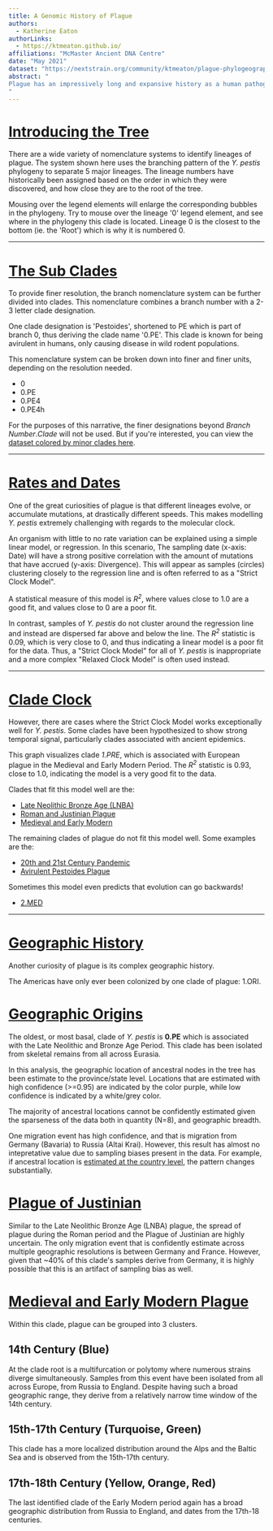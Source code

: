 ```yaml
---
title: A Genomic History of Plague
authors: 
  - Katherine Eaton
authorLinks:
  - https://ktmeaton.github.io/
affiliations: "McMaster Ancient DNA Centre"
date: "May 2021"
dataset: "https://nextstrain.org/community/ktmeaton/plague-phylogeography-projects@main/main/full/all?c=continent&d=map&p=full&transmissions=show"
abstract: "
Plague has an impressively long and expansive history as a human pathogen. The earliest evidence of the plague bacterium *Yersinia pestis* comes from ancient DNA studies dating its emergence to at least the Neolithic. Since then, *Y. pestis* has travelled extensively due to ever-expanding global trade networks and the ability to infect a diverse array of mammalian hosts. Few regions of the ancient and modern world remain untouched by this disease, as plague has an established presence on every continent except Oceania.
"
---
```


<!--
To Convert This Local Narrative to Remote
local url:  https://nextstrain.org/community/ktmeaton/plague-phylogeography-projects@main/
remote url: https://nextstrain.org/community/ktmeaton/plague-phylogeography-projects@main
sed 's/http:\/\/localhost:4000\/plague-phylogeography-projects/https:\/\/nextstrain.org\/community\/ktmeaton\/plague-phylogeography-projects@main/g' plague-phylogeography-projects_main_local.md > plague-phylogeography-projects_main.md
-->


# [Introducing the Tree](https://nextstrain.org/community/ktmeaton/plague-phylogeography-projects@main/main/full/all?c=branch_number&d=tree)

There are a wide variety of nomenclature systems to identify lineages of plague. The system shown here uses the branching pattern of the *Y. pestis* phylogeny to separate 5 major lineages. The lineage numbers have historically been assigned based on the order in which they were discovered, and how close they are to the root of the tree.

Mousing over the legend elements will enlarge the corresponding bubbles in the phylogeny. Try to mouse over the lineage '0' legend element, and see where in the phylogeny this clade is located. Lineage 0 is the closest to the bottom (ie. the 'Root') which is why it is numbered 0.

---

# [The Sub Clades](https://nextstrain.org/community/ktmeaton/plague-phylogeography-projects@main/main/full/all?c=branch_major&d=tree)

To provide finer resolution, the branch nomenclature system can be further divided into clades. This nomenclature combines a branch number with a 2-3 letter clade designation.

One clade designation is 'Pestoides', shortened to PE which is part of branch 0, thus deriving the clade name '0.PE'. This clade is known for being avirulent in humans, only causing disease in wild rodent populations.

This nomenclature system can be broken down into finer and finer units, depending on the resolution needed.

- 0
- 0.PE
- 0.PE4
- 0.PE4h

For the purposes of this narrative, the finer designations beyond *Branch Number*.*Clade* will not be used. But if you're interested, you can view the [dataset colored by minor clades here](https://nextstrain.org/community/ktmeaton/plague-phylogeography-projects@main/main/full/all?c=branch_minor&d=tree&legend=open&p=full).

---

# [Rates and Dates](https://nextstrain.org/community/ktmeaton/plague-phylogeography-projects@main/main/full/all?branches=hide&c=branch_major&d=tree&l=scatter&regression=show&scatterY=div)

One of the great curiosities of plague is that different lineages evolve, or accumulate mutations, at drastically different speeds. This makes modelling *Y. pestis* extremely challenging with regards to the molecular clock.

An organism with little to no rate variation can be explained using a simple linear model, or regression. In this scenario, The sampling date (x-axis: Date) will have a strong positive correlation with the amount of mutations that have accrued (y-axis: Divergence). This will appear as samples (circles) clustering closely to the regression line and is often referred to as a "Strict Clock Model". 

A statistical measure of this model is *R<sup>2</sup>*, where values close to 1.0 are a good fit, and values close to 0 are a poor fit.

In contrast, samples of *Y. pestis* do not cluster around the regression line and instead are dispersed far above and below the line. The *R<sup>2</sup>* statistic is 0.09, which is very close to 0, and thus indicating a linear model is a poor fit for the data. Thus, a "Strict Clock Model" for all of *Y. pestis* is inappropriate and a more complex "Relaxed Clock Model" is often used instead.

---

# [Clade Clock](https://nextstrain.org/community/ktmeaton/plague-phylogeography-projects@main/main/full/1.PRE?branches=hide&c=branch_major&l=scatter&p=grid&regression=show&scatterY=div&tl=country&transmissions=hide)

However, there are cases where the Strict Clock Model works exceptionally well for *Y. pestis*. Some clades have been hypothesized to show strong temporal signal, particularly clades associated with ancient epidemics.

This graph visualizes clade *1.PRE*, which is associated with European plague in the Medieval and Early Modern Period. The *R<sup>2</sup>* statistic is 0.93, close to 1.0, indicating the model is a very good fit to the data.

Clades that fit this model well are the:
- [Late Neolithic Bronze Age (LNBA)](https://nextstrain.org/community/ktmeaton/plague-phylogeography-projects@main/main/full/0.PRE?branches=hide&c=branch_major&l=scatter&p=grid&regression=show&scatterY=div&tl=country&transmissions=hide)
- [Roman and Justinian Plague](https://nextstrain.org/community/ktmeaton/plague-phylogeography-projects@main/main/full/0.ANT4?branches=hide&c=branch_major&l=scatter&p=grid&regression=show&scatterY=div&tl=country&transmissions=hide)
- [Medieval and Early Modern](https://nextstrain.org/community/ktmeaton/plague-phylogeography-projects@main/main/full/1.PRE?branches=hide&c=branch_major&l=scatter&p=grid&regression=show&scatterY=div&tl=country&transmissions=hide)

The remaining clades of plague do not fit this model well. Some examples are the:
- [20th and 21st Century Pandemic](https://nextstrain.org/community/ktmeaton/plague-phylogeography-projects@main/main/full/1.ORI?branches=hide&c=branch_major&l=scatter&p=grid&regression=show&scatterY=div&tl=country&transmissions=hide)
- [Avirulent Pestoides Plague](https://nextstrain.org/community/ktmeaton/plague-phylogeography-projects@main/main/full/0.PE?branches=hide&c=branch_major&l=scatter&p=grid&regression=show&scatterY=div&tl=country&transmissions=hide)

Sometimes this model even predicts that evolution can go backwards!
- [2.MED](https://nextstrain.org/community/ktmeaton/plague-phylogeography-projects@main/main/full/2.MED?branches=hide&c=branch_major&l=scatter&p=grid&regression=show&scatterY=div&tl=country&transmissions=hide)

---

# [Geographic History](https://nextstrain.org/community/ktmeaton/plague-phylogeography-projects@main/main/full/all?branches=hide&d=map&l=scatter&p=full&regression=show&scatterY=div&tl=country&transmissions=hide)

Another curiosity of plague is its complex geographic history.

The Americas have only ever been colonized by one clade of plague: 1.ORI.

# [Geographic Origins](https://nextstrain.org/community/ktmeaton/plague-phylogeography-projects@main/main/full/0.PRE?branchLabel=Province%20Confidence&c=province_conf_category&f_branch_major=0.PRE&p=grid&tl=province&ci&legend=closed)

The oldest, or most basal, clade of *Y. pestis* is **0.PE** which is associated with the Late Neolithic and Bronze Age Period. This clade has been isolated from skeletal remains from all across Eurasia.

In this analysis, the geographic location of ancestral nodes in the tree has been estimate to the province/state level. Locations that are estimated with high confidence (>=0.95) are indicated by the color purple, while low confidence is indicated by a white/grey color.

The majority of ancestral locations cannot be confidently estimated given the sparseness of the data both in quantity (N=8), and geographic breadth.

One migration event has high confidence, and that is migration from Germany (Bavaria) to Russia (Altai Krai). However, this result has almost no intepretative value due to sampling biases present in the data. For example, if ancestral location is [estimated at the country level](https://nextstrain.org/community/ktmeaton/plague-phylogeography-projects@main/main/full/0.PRE?branchLabel=Country&c=country_conf_category&f_branch_major=0.PRE&p=grid&tl=country), the pattern changes substantially.

# [Plague of Justinian](https://nextstrain.org/community/ktmeaton/plague-phylogeography-projects@main/main/full/0.ANT4?branchLabel=Country%20Confidence&c=country_conf_category&ci&tl=country&legend=closed)

Similar to the Late Neolithic Bronze Age (LNBA) plague, the spread of plague during the Roman period and the Plague of Justinian are highly uncertain. The only migration event that is confidently estimate across multiple geographic resolutions is between Germany and France. However, given that ~40% of this clade's samples derive from Germany, it is highly possible that this is an artifact of sampling bias as well.

# [Medieval and Early Modern Plague](https://nextstrain.org/community/ktmeaton/plague-phylogeography-projects@main/main/full/1.PRE?branchLabel=Province%20Confidence&c=clade_rtt_dist&ci&legend=closed&p=grid&tl=country&transmissions=hide)

Within this clade, plague can be grouped into 3 clusters. 

## 14th Century (Blue)

At the clade root is a multifurcation or polytomy where numerous strains diverge simultaneously. Samples from this event have been isolated from all across Europe, from Russia to England. Despite having such a broad geographic range, they derive from a relatively narrow time window of the 14th century.

## 15th-17th Century (Turquoise, Green)

This clade has a more localized distribution around the Alps and the Baltic Sea and is observed from the 15th-17th century.

## 17th-18th Century (Yellow, Orange, Red)

The last identified clade of the Early Modern period again has a broad geographic distribution from Russia to England, and dates from the 17th-18 centuries.


